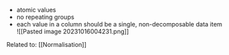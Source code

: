 - atomic values
- no repeating groups
- each value in a column should be a single, non-decomposable data item
![[Pasted image 20231016004231.png]]

Related to: [[Normalisation]]
